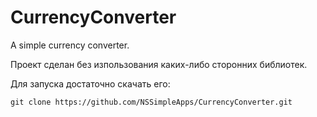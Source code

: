 # CurrencyConverter
A simple currency converter.

Проект сделан без изпользования каких-либо сторонних библиотек.

Для запуска достаточно скачать его:

`git clone https://github.com/NSSimpleApps/CurrencyConverter.git`
